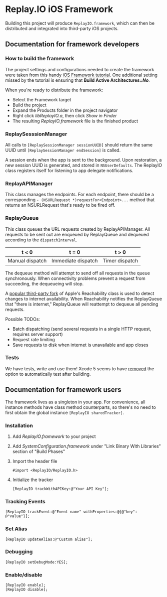 # Replay.IO iOS Framework

Building this project will produce `ReplayIO.framework`, which can then be distributed and integrated into third-party iOS projects.

## Documentation for framework developers

### How to build the framework

The project settings and configurations needed to create the framework were taken from this handy [iOS Framework tutorial](https://github.com/jverkoey/iOS-Framework). One additional setting missed by the tutorial is ensuring that **Build Active Architectures=*No***.

When you're ready to distribute the framework:

* Select the Framework target
* Build the project
* Expand the Products folder in the project navigator
* Right click *libReplayIO.a*, then click *Show in Finder*
* The resulting *ReplayIO.framework* file is the finished product

### ReplaySesssionManager

All calls to `[ReplaySessionManager sessionUUID]` should return the same UUID until `[ReplaySessionManager endSession]` is called. 

A session ends when the app is sent to the background. Upon restoration, a new session UUID is generated, and stored in `NSUserDefaults`. The ReplayIO class registers itself for listening to app delegate notifications. 

### ReplayAPIManager

This class manages the endpoints. For each endpoint, there should be a corresponding `- (NSURLRequest *)requestFor<Endpoint>...` method that returns an NSURLRequest that's ready to be fired off.

### ReplayQueue

This class queues the URL requests created by ReplayAPIManager. All requests to be sent out are enqueued by ReplayQueue and dequeued according to the `dispatchInterval`.

| t < 0           | t = 0              | t > 0          |
|-----------------|--------------------|----------------|
| Manual dispatch | Immediate dispatch | Timer dispatch |

The dequeue method will attempt to send off all requests in the queue synchronously. When connectivity problems prevent a request from succeeding, the dequeueing will stop.

A [popular third-party fork](https://github.com/tonymillion/Reachability) of Apple's Reachability class is used to detect changes to internet availability. When Reachability notifies the ReplayQueue that "there is internet," ReplayQueue will reattempt to dequeue all pending requests.


Possible TODOs:

* Batch dispatching (send several requests in a single HTTP request, requires server support)
* Request rate limiting
* Save requests to disk when internet is unavailable and app closes

### Tests

We have tests, write and use them! Xcode 5 seems to have [removed](http://stackoverflow.com/questions/20605509/how-do-i-automatically-perform-unit-tests-on-each-build-and-run-action-in-xcod) the option to automatically test after building.

## Documentation for framework users

The framework lives as a singleton in your app. For convenience, all instance methods have class method counterparts, so there's no need to first obtain the global instance `[ReplayIO sharedTracker]`.

### Installation

1. Add *ReplayIO.framework* to your project
2. Add *SystemConfiguration.framework* under "Link Binary With Libraries" section of "Build Phases"
3. Import the header file
 
	```#import <ReplayIO/ReplayIO.h>```

4. Initialize the tracker

	```[ReplayIO trackWithAPIKey:@"Your API Key"];```
	
### Tracking Events

```obj-c
[ReplayIO trackEvent:@"Event name" withProperties:@{@"key": @"value"}];
```

### Set Alias

```obj-c
[ReplayIO updateAlias:@"Custom alias"];
```

### Debugging

```obj-c
[ReplayIO setDebugMode:YES];
```

### Enable/disable

```obj-c
[ReplayIO enable];
[ReplayIO disable];
```